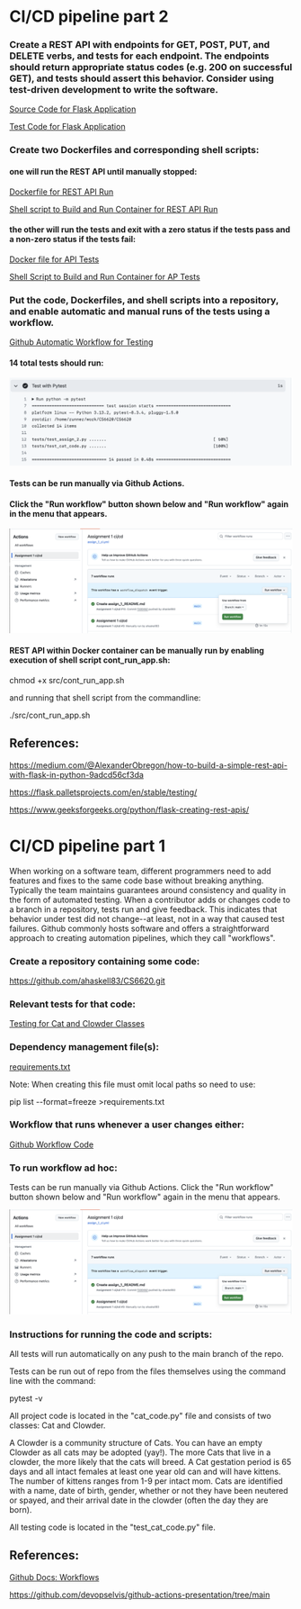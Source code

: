 
# CI/CD pipeline part 2

### Create a REST API with endpoints for GET, POST, PUT, and DELETE verbs, and tests for each endpoint. The endpoints should return appropriate status codes (e.g. 200 on successful GET), and tests should assert this behavior. Consider using test-driven development to write the software. 

[Source Code for Flask Application](src/cat_pkg/assign_2.py)

[Test Code for Flask Application](tests/test_assign_2.py)

### Create two Dockerfiles and corresponding shell scripts: 
#### one will run the REST API until manually stopped:

[Dockerfile for REST API Run](src/Dockerfile)

[Shell script to Build and Run Container for REST API Run](src/cont_run_app.sh)

#### the other will run the tests and exit with a zero status if the tests pass and a non-zero status if the tests fail:

[Docker file for API Tests](tests/Dockerfile)

[Shell Script to Build and Run Container for AP Tests](tests/cont_test_api.sh)

### Put the code, Dockerfiles, and shell scripts into a repository, and enable automatic and manual runs of the tests using a workflow. 

[Github Automatic Workflow for Testing](.github/workflows/assign_1_ci.yml)

#### 14 total tests should run:

![Successful Test Run Output](pics/image.png)

#### Tests can be run manually via Github Actions.

#### Click the "Run workflow" button shown below and "Run workflow" again in the menu that appears.

![Github Workflow Screenshot](pics/manual_workflow.png)

#### REST API within Docker container can be manually run by enabling execution of shell script cont_run_app.sh:

chmod +x src/cont_run_app.sh

and running that shell script from the commandline:

./src/cont_run_app.sh



## References: 
https://medium.com/@AlexanderObregon/how-to-build-a-simple-rest-api-with-flask-in-python-9adcd56cf3da

https://flask.palletsprojects.com/en/stable/testing/

https://www.geeksforgeeks.org/python/flask-creating-rest-apis/




# CI/CD pipeline part 1

When working on a software team, different programmers need to add features and fixes to the same code base without breaking anything. Typically the team maintains guarantees around consistency and quality in the form of automated testing. When a contributor adds or changes code to a branch in a repository, tests run and give feedback. This indicates that behavior under test did not change--at least, not in a way that caused test failures. Github commonly hosts software and offers a straightforward approach to creating automation pipelines, which they call "workflows".

 

### Create a repository containing some code:
 https://github.com/ahaskell83/CS6620.git


### Relevant tests for that code:
[Testing for Cat and Clowder Classes](tests/test_cat_code.py)

### Dependency management file(s):

[requirements.txt](requirements.txt)
 
Note: When creating this file must omit local paths so need to use: 

pip list --format=freeze >requirements.txt

### Workflow that runs whenever a user changes either:
[Github Workflow Code](.github/workflows/assign_1_ci.yml)


### To run workflow ad hoc:

Tests can be run manually via Github Actions.
Click the "Run workflow" button shown below and "Run workflow" again in the menu that appears.

![Github Workflow Screenshot](pics/manual_workflow.png)


### Instructions for running the code and scripts:

All tests will run automatically on any push to the main branch of the repo.

Tests can be run out of repo from the files themselves using the command line with the command:

pytest -v

All project code is located in the "cat_code.py" file and consists of two classes: Cat and Clowder.

A Clowder is a community structure of Cats. You can have an empty Clowder as all cats may be adopted (yay!). The more Cats that live in a clowder, the more likely that the cats will breed. A Cat gestation period is 65 days and all intact females at least one year old can and will have kittens. The number of kittens ranges from 1-9 per intact mom. Cats are identified with a name, date of birth, gender, whether or not they have been neutered or spayed, and their arrival date in the clowder (often the day they are born).

All testing code is located in the "test_cat_code.py" file.


## References:

[Github Docs: Workflows](https://docs.github.com/en/actions/writing-workflows)

https://github.com/devopselvis/github-actions-presentation/tree/main
